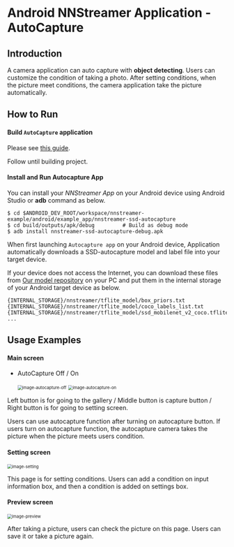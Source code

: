 # Android NNStreamer Application - AutoCapture

## Introduction

A camera application can auto capture with **object detecting**. Users can customize the condition of taking a photo. After setting conditions, when the picture meet conditions, the camera application take the picture automatically.



## How to Run

#### Build `AutoCapture` application

Please see [this guide](https://github.com/nnstreamer/nnstreamer-example/blob/master/android/example_app/README.md).

Follow until building project.



#### Install and Run Autocapture App

You can install your *NNStreamer App* on your Android device using Android Studio or **adb** command as below.

```
$ cd $ANDROID_DEV_ROOT/workspace/nnstreamer-example/android/example_app/nnstreamer-ssd-autocapture
$ cd build/outputs/apk/debug         # Build as debug mode
$ adb install nnstreamer-ssd-autocapture-debug.apk
```

When first launching `Autocapture app` on your Android device, Application automatically downloads a SSD-autocapture model and label file into your target device.

If your device does not access the Internet, you can download these files from [Our model repository](http://nnstreamer.mooo.com/warehouse/nnmodels/) on your PC and put them in the internal storage of your Android target device as below.

```
{INTERNAL_STORAGE}/nnstreamer/tflite_model/box_priors.txt
{INTERNAL_STORAGE}/nnstreamer/tflite_model/coco_labels_list.txt
{INTERNAL_STORAGE}/nnstreamer/tflite_model/ssd_mobilenet_v2_coco.tflite
...
```



## Usage Examples

#### Main screen

- AutoCapture Off / On

  ​                       <img src="res\screenshot\screenshot_autocapture-off.jpg" alt="image-autocapture-off" style="zoom: 67%;" />                       <img src="res\screenshot\screenshot_autocapture-on.jpg" alt="image-autocapture-on" style="zoom:67%;" />

Left button is for going to the gallery / Middle button is capture button / Right button is for going to setting screen.

Users can use autocapture function after turning on autocapture button. If users turn on autocapture function, the autocapture camera takes the picture when the picture meets users condition.



#### Setting screen

<img src="res\screenshot\screenshot_setting.jpg" alt="image-setting" style="zoom:67%;" />

This page is for setting conditions. Users can add a condition on input information box, and then a condition is added on settings box.



#### Preview screen

<img src="res\screenshot\screenshot_preview.jpg" alt="image-preview" style="zoom:67%;" />

After taking a picture, users can check the picture on this page. Users can save it or take a picture again.